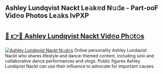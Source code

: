 ## Ashley Lundqvist Nackt Le𝚊k𝚎d N𝚞𝚍e - Part-ooF Vid𝚎o Photos Le𝚊ks IvPXP

# <h2><a href="http://fb1vpqq.evod.top/?m=Ashley+Lundqvist+Nackt">🔗 👉🔴 Ashley Lundqvist Nackt Vid𝚎o Ph𝚘t𝚘s</a></h2>

[![Ashley Lundqvist Nackt N𝚞d𝚎s](https://i.imgur.com/8V9OHl7.gif)](http://fb1vpqq.evod.top/?m=Ashley+Lundqvist+Nackt)
Online personality Ashley Lundqvist Nackt who shares lifestyle and dance-themed content, including solo and collaborative dance performances and vlogs. Public figures Ashley Lundqvist Nackt can use their influence to advocate for important causes. 

